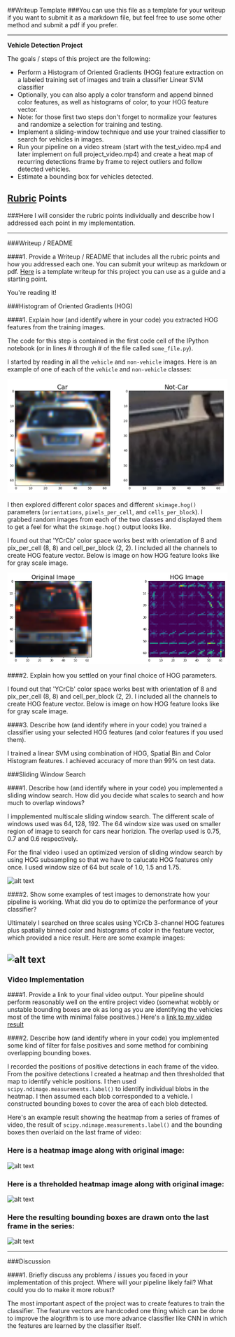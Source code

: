 ##Writeup Template
###You can use this file as a template for your writeup if you want to submit it as a markdown file, but feel free to use some other method and submit a pdf if you prefer.

---

**Vehicle Detection Project**

The goals / steps of this project are the following:

* Perform a Histogram of Oriented Gradients (HOG) feature extraction on a labeled training set of images and train a classifier Linear SVM classifier
* Optionally, you can also apply a color transform and append binned color features, as well as histograms of color, to your HOG feature vector. 
* Note: for those first two steps don't forget to normalize your features and randomize a selection for training and testing.
* Implement a sliding-window technique and use your trained classifier to search for vehicles in images.
* Run your pipeline on a video stream (start with the test_video.mp4 and later implement on full project_video.mp4) and create a heat map of recurring detections frame by frame to reject outliers and follow detected vehicles.
* Estimate a bounding box for vehicles detected.

[//]: # (Image References)
[image1]: ./output_images/car_not_car.png
[image2]: ./output_images/hog_features.png
[image3]: ./output_images/multi_scale_and_positive_windows.jpg
[image4]: ./examples/heatmap.jpg
[image5]: ./examples/thresholded_heatmap.jpg
[image6]: ./examples/final_image.png

## [Rubric](https://review.udacity.com/#!/rubrics/513/view) Points
###Here I will consider the rubric points individually and describe how I addressed each point in my implementation.  

---
###Writeup / README

####1. Provide a Writeup / README that includes all the rubric points and how you addressed each one.  You can submit your writeup as markdown or pdf.  [Here](https://github.com/udacity/CarND-Vehicle-Detection/blob/master/writeup_template.md) is a template writeup for this project you can use as a guide and a starting point.  

You're reading it!

###Histogram of Oriented Gradients (HOG)

####1. Explain how (and identify where in your code) you extracted HOG features from the training images.

The code for this step is contained in the first code cell of the IPython notebook (or in lines # through # of the file called `some_file.py`).  

I started by reading in all the `vehicle` and `non-vehicle` images.  Here is an example of one of each of the `vehicle` and `non-vehicle` classes:

![alt text][image1]

I then explored different color spaces and different `skimage.hog()` parameters (`orientations`, `pixels_per_cell`, and `cells_per_block`).  I grabbed random images from each of the two classes and displayed them to get a feel for what the `skimage.hog()` output looks like. 

I found out that 'YCrCb' color space works best with orientation of 8 and pix_per_cell (8, 8) and cell_per_block (2, 2). I included all the channels to create HOG feature vector. Below is image on how HOG feature looks like for gray scale image.


![alt text][image2]

####2. Explain how you settled on your final choice of HOG parameters.

I found out that 'YCrCb' color space works best with orientation of 8 and pix_per_cell (8, 8) and cell_per_block (2, 2). I included all the channels to create HOG feature vector. Below is image on how HOG feature looks like for gray scale image.

####3. Describe how (and identify where in your code) you trained a classifier using your selected HOG features (and color features if you used them).

I trained a linear SVM using combination of HOG, Spatial Bin and Color Histogram features. I achieved accuracy of more than 99% on test data.

###Sliding Window Search

####1. Describe how (and identify where in your code) you implemented a sliding window search.  How did you decide what scales to search and how much to overlap windows?

I impplemented multiscale sliding window search. The different scale of windows used was  64, 128, 192. The 64 window size was used on smaller region of image to search for cars near horizion. The overlap used is 0.75, 0.7 and 0.6 respectively.

For the final video i used an optimized version of sliding window search by using HOG subsampling so that we have to calucate HOG features only once.
I used window size of 64 but scale of 1.0, 1.5 and 1.75.

![alt text][image3]

####2. Show some examples of test images to demonstrate how your pipeline is working.  What did you do to optimize the performance of your classifier?

Ultimately I searched on three scales using YCrCb 3-channel HOG features plus spatially binned color and histograms of color in the feature vector, which provided a nice result.  Here are some example images:

![alt text][image3]
---

### Video Implementation

####1. Provide a link to your final video output.  Your pipeline should perform reasonably well on the entire project video (somewhat wobbly or unstable bounding boxes are ok as long as you are identifying the vehicles most of the time with minimal false positives.)
Here's a [link to my video result](./output_project_video.mp4)


####2. Describe how (and identify where in your code) you implemented some kind of filter for false positives and some method for combining overlapping bounding boxes.

I recorded the positions of positive detections in each frame of the video.  From the positive detections I created a heatmap and then thresholded that map to identify vehicle positions.  I then used `scipy.ndimage.measurements.label()` to identify individual blobs in the heatmap.  I then assumed each blob corresponded to a vehicle.  I constructed bounding boxes to cover the area of each blob detected.  

Here's an example result showing the heatmap from a series of frames of video, the result of `scipy.ndimage.measurements.label()` and the bounding boxes then overlaid on the last frame of video:

### Here is a heatmap image along with original image:

![alt text][image4]

### Here is a threholded heatmap image along with original image:
![alt text][image5]

### Here the resulting bounding boxes are drawn onto the last frame in the series:
![alt text][image6]


---

###Discussion

####1. Briefly discuss any problems / issues you faced in your implementation of this project.  Where will your pipeline likely fail?  What could you do to make it more robust?

The most important aspect of the project was to create features to train the classifier. The feature vectors are handcoded one thing which can be done to improve the alogrithm is to use more advance classifier like CNN in which the features are learned by the classifier itself. 
